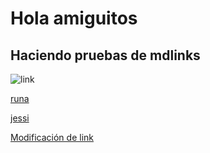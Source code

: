 # Hola amiguitos
## Haciendo pruebas de mdlinks

![link]("link")

[runa](https://runahr.com/)

[jessi](https://github.com/castillojessica)

[Modificación de link](https://www.youtube.com/wach?v=fBNz5xF-Kx488)
